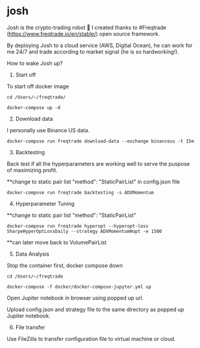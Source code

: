 # josh

Josh is the crypto-trading robot 🤖 I created thanks to #Freqtrade (https://www.freqtrade.io/en/stable/) open source framework. 

By deploying Josh to a cloud service (AWS, Digital Ocean), he can work for me 24/7 and trade according to market signal (he is so hardworking!). 

How to wake Josh up?

1. Start off 

To start off docker image 
```
cd /Users/~/freqtrade/

docker-compose up -d
```

2. Download data

I personally use Binance US data.
```
docker-compose run freqtrade download-data --exchange binanceus -t 15m
```
3. Backtesting

Back test if all the hyperparameters are working well to serve the puspose of maximizing profit.

**change to static pair list "method": "StaticPairList" in config.json file
```
docker-compose run freqtrade backtesting -s ADXMomentum
```

4. Hyperparameter Tuning

**change to static pair list "method": "StaticPairList"
```
docker-compose run freqtrade hyperopt --hyperopt-loss SharpeHyperOptLossDaily --strategy ADXMomentumHopt -e 1500
```
**can later move back to VolumePairList

5. Data Analysis

Stop the container first, docker compose down
```
cd /Users/~/freqtrade

docker-compose -f docker/docker-compose-jupyter.yml up
```
Open Jupiter notebook in browser using popped up url.

Upload config.json and strategy file to the same directory as popped up Jupiter notebook.


6. File transfer

Use FileZilla to transfer configuration file to virtual machine or cloud.
